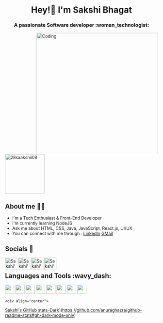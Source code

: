 <h1 align="center"> Hey!👋 I'm Sakshi Bhagat </h1>
<h3 align="center">  A passionate Software developer :woman_technologist: </h3>
<img align="right" alt="Coding" width="400" src= "https://user-images.githubusercontent.com/74038190/271839927-f5d2d866-d25c-4873-8d82-425d2c62fc2e.gif" />

<p align="left"> <img width="130" src="https://komarev.com/ghpvc/?username=28saakshii08&label=Profile%20views&color=0e75b6&style=flat" alt="28saakshii08"/> </p>

## About me :raising_hand_woman:
- I'm a Tech Enthusiast & Front-End Developer
- I'm currently learning NodeJS
- Ask me about HTML, CSS, Java, JavaScript, React.js, UI/UX
- You can connect with me through : [LinkedIn](https://www.linkedin.com/in/sakshi-bhagat-644866218/) [GMail](https://mail.google.com/mail/u/0/?ogbl&hl=en#inbox/FMfcgzGwHVNJpBDlQLnXnJFZTXJWhmhQ?compose=new)


##  Socials :link:

<a href="https://www.linkedin.com/in/sakshi-bhagat-644866218/">
  <img align="left" alt="Sakshi's Linkdein" width="40px" src="https://cdn.jsdelivr.net/npm/simple-icons@v3/icons/linkedin.svg" />
</a>
<a href="https://twitter.com/saakshiiibhagat">
  <img align="left" alt="Sakshi's twitter" width="40px" src="https://cdn.jsdelivr.net/npm/simple-icons@v3/icons/twitter.svg" />
</a>
<a href="https://leetcode.com/bhagatsakshi/">
  <img align="left" alt="Sakshi's leetcode" width="40px" src="https://cdn.jsdelivr.net/npm/simple-icons@v3/icons/leetcode.svg" />
</a>
<a href="https://www.hackerrank.com/profile/sakshibhagat889">
  <img align="left" alt="Sakshi's hackerank" width="40px" src="https://cdn.jsdelivr.net/npm/simple-icons@v3/icons/hackerrank.svg" />
</a>



<br>

<h2 align="left">Languages and Tools :wavy_dash:  </h2>

<p>
  <img width="30" src="https://user-images.githubusercontent.com/25181517/192158954-f88b5814-d510-4564-b285-dff7d6400dad.png">
  <img  width="30" src="https://user-images.githubusercontent.com/25181517/183898674-75a4a1b1-f960-4ea9-abcb-637170a00a75.png">
  <img width="30" src="https://user-images.githubusercontent.com/25181517/183898054-b3d693d4-dafb-4808-a509-bab54cf5de34.png">
  <img width="30"src="https://user-images.githubusercontent.com/25181517/117447155-6a868a00-af3d-11eb-9cfe-245df15c9f3f.png">
  <img width="30" src="https://user-images.githubusercontent.com/25181517/117201156-9a724800-adec-11eb-9a9d-3cd0f67da4bc.png">
  <img width="30" src="https://user-images.githubusercontent.com/25181517/183897015-94a058a6-b86e-4e42-a37f-bf92061753e5.png">
  <img width="30" src="https://user-images.githubusercontent.com/25181517/183568594-85e280a7-0d7e-4d1a-9028-c8c2209e073c.png">
  <img width="30" src="https://user-images.githubusercontent.com/25181517/190887571-ddd87d6e-77f8-41e7-b755-9b6d68e4fab7.png">
    </p>

    <div align="center">

  [Sakshi's GitHub stats-Dark](https://github-readme-stats.vercel.app/api?username=28saakshii08&show_icons=true&theme=dark#gh-dark-mode-only)](https://github.com/anuraghazra/github-readme-stats#gh-dark-mode-only)











 














